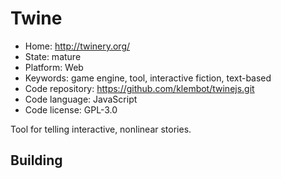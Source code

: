 # Twine

- Home: http://twinery.org/
- State: mature
- Platform: Web
- Keywords: game engine, tool, interactive fiction, text-based
- Code repository: https://github.com/klembot/twinejs.git
- Code language: JavaScript
- Code license: GPL-3.0

Tool for telling interactive, nonlinear stories.

## Building
